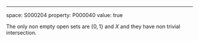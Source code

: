 ---
space: S000204
property: P000040
value: true

The only non empty open sets are $\{0,1\}$ and $X$ and they have non trivial intersection.
